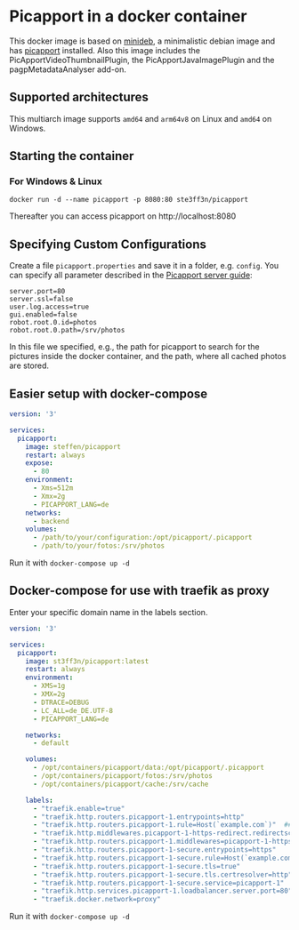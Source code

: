 # Picapport in a docker container
This docker image is based on [minideb](https://github.com/bitnami/minideb), a minimalistic debian image and has [picapport](https://www.picapport.de/de/index.php) installed. Also this image includes the PicApportVideoThumbnailPlugin, the PicApportJavaImagePlugin and the pagpMetadataAnalyser add-on.

## Supported architectures

This multiarch image supports `amd64` and `arm64v8` on Linux and `amd64` on Windows.

## Starting the container
### For Windows & Linux
`docker run -d --name picapport -p 8080:80 ste3ff3n/picapport`

Thereafter you can access picapport on http://localhost:8080

## Specifying Custom Configurations

Create a file `picapport.properties` and save it in a folder, e.g. `config`. You can specify all parameter described in the [Picapport server guide](http://wiki.picapport.de/display/PIC/PicApport-Server+Guide):
```
server.port=80
server.ssl=false
user.log.access=true
gui.enabled=false
robot.root.0.id=photos
robot.root.0.path=/srv/photos
```
In this file we specified, e.g., the path for picapport to search for the pictures inside the docker container, and the path, where all cached photos are stored.

## Easier setup with docker-compose
```YAML
version: '3'

services:
  picapport:
    image: steffen/picapport
    restart: always
    expose:
      - 80
    environment:
      - Xms=512m
      - Xmx=2g
      - PICAPPORT_LANG=de
    networks:
      - backend
    volumes:
      - /path/to/your/configuration:/opt/picapport/.picapport
      - /path/to/your/fotos:/srv/photos
```
Run it with `docker-compose up -d`

## Docker-compose for use with traefik as proxy

Enter your specific domain name in the labels section.

```YAML
version: '3'

services:
  picapport:
    image: st3ff3n/picapport:latest
    restart: always
    environment:
      - XMS=1g
      - XMX=2g
      - DTRACE=DEBUG
      - LC_ALL=de_DE.UTF-8
      - PICAPPORT_LANG=de

    networks:
      - default

    volumes:
      - /opt/containers/picapport/data:/opt/picapport/.picapport
      - /opt/containers/picapport/fotos:/srv/photos
      - /opt/containers/picapport/cache:/srv/cache

    labels:
      - "traefik.enable=true"
      - "traefik.http.routers.picapport-1.entrypoints=http"
      - "traefik.http.routers.picapport-1.rule=Host(`example.com`)"  ## Enter the domain name ##
      - "traefik.http.middlewares.picapport-1-https-redirect.redirectscheme.scheme=https"
      - "traefik.http.routers.picapport-1.middlewares=picapport-1-https-redirect"
      - "traefik.http.routers.picapport-1-secure.entrypoints=https"
      - "traefik.http.routers.picapport-1-secure.rule=Host(`example.com`)" ## Enter the domain name ##
      - "traefik.http.routers.picapport-1-secure.tls=true"
      - "traefik.http.routers.picapport-1-secure.tls.certresolver=http"
      - "traefik.http.routers.picapport-1-secure.service=picapport-1"
      - "traefik.http.services.picapport-1.loadbalancer.server.port=80"
      - "traefik.docker.network=proxy"
```

Run it with `docker-compose up -d`
